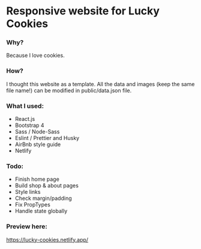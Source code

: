 # Responsive website for Lucky Cookies

### Why?

Because I love cookies.

### How?

I thought this website as a template. All the data and images (keep the same file name!) can be modified in public/data.json file.

### What I used:

- React.js
- Bootstrap 4
- Sass / Node-Sass
- Eslint / Prettier and Husky
- AirBnb style guide
- Netlify

### Todo:

- Finish home page
- Build shop & about pages
- Style links
- Check margin/padding
- Fix PropTypes
- Handle state globally

### Preview here:

https://lucky-cookies.netlify.app/
